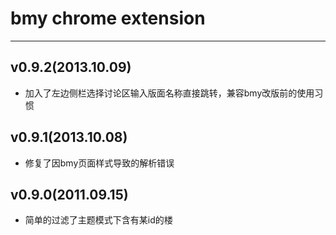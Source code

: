 bmy chrome extension
====================


---


v0.9.2(2013.10.09)
------------------

- 加入了左边侧栏选择讨论区输入版面名称直接跳转，兼容bmy改版前的使用习惯

v0.9.1(2013.10.08)
------------------

- 修复了因bmy页面样式导致的解析错误

v0.9.0(2011.09.15)
------

- 简单的过滤了主题模式下含有某id的楼